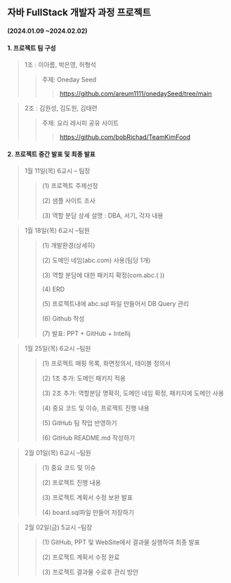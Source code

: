 ## 자바 FullStack 개발자 과정 프로젝트

####      (2024.01.09 ~2024.02.02)

 #### 1. 프로젝트 팀 구성
> 1조 : 이아름, 박은영, 허형석
>	> 주제: Oneday Seed
>	>	> https://github.com/areum1111/onedaySeed/tree/main


> 2조 : 김원성, 김도원,  김태련
>	> 주제: 요리 레시피 공유 사이트
>	>	> https://github.com/bobRichad/TeamKimFood

>	>	>

#### 2. 프로젝트 중간 발표 및 최종 발표

> 1월 11일(목) 6교시 – 팀장 
> >  (1) 프로젝트 주제선정
> > 
> >  (2) 샘플 사이트 조사
> > 
> >  (3) 역할 분담 상세 설명 : DBA, 서기, 각자 내용
> >
> > 

> 1월 18일(목) 6교시 –팀원
> > (1) 개발환경(상세히)
> > 
> > (2)	도메인 네임(abc.com) 사용(팀당 1개)
> > 
> > (3)	역할 분담에 대한 패키지 확정(com.abc.( ))
> > 
> > (4)	ERD
> > 
> > (5)	프로젝트내에 abc.sql 파일 만들어서 DB Query 관리
> > 
> > (6)	Github 작성
> > 
> > (7) 발표: PPT + GitHub + Intellij
> >
> > 

> 1월 25일(목) 6교시 –팀원
> > (1) 프로젝트 매핑 목록, 화면정의서, 테이블 정의서
> > 
> > (2) 1조 추가: 도메인 패키지 적용
> > 
> > (3) 2조 추가: 역할분담 명확히, 도메인 네임 확정, 패키지에 도메인 사용 
> > 
> > (4) 중요 코드 및 이슈, 프로젝트 진행 내용
> >
> > (5) GitHub 팀 작업 반영하기
> >
> > (6) GitHub README.md 작성하기

> 2월 01일(목) 6교시 –팀원
> > (1) 중요 코드 및 이슈
> > 
> > (2) 프로젝트 진행 내용
> > 
> > (3) 프로젝트 계획서 수정 보완 발표
> > 
> > (4) board.sql파일 만들어 저장하기

 
> 2월 02일(금) 5교시 –팀장
> > (1) GitHub, PPT 및 WebSite에서 결과물 실행하여 최종 발표
> > 
> > (2) 프로젝트 계획서 수정 완료
> > 
> > (3) 프로젝트 결과물 수료후 관리 방안
